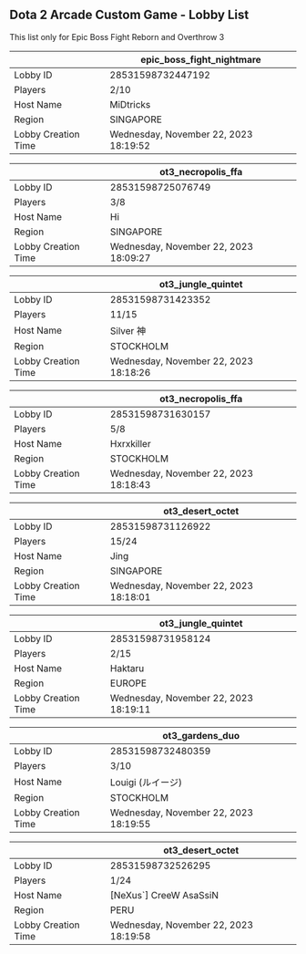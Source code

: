 ## Dota 2 Arcade Custom Game - Lobby List

This list only for Epic Boss Fight Reborn and Overthrow 3

|  | epic_boss_fight_nightmare |
| ------ | ------ |
| Lobby ID | 28531598732447192 |
| Players | 2/10 |
| Host Name | MiDtricks |
| Region | SINGAPORE |
| Lobby Creation Time | Wednesday, November 22, 2023 18:19:52 |


|  | ot3_necropolis_ffa |
| ------ | ------ |
| Lobby ID | 28531598725076749 |
| Players | 3/8 |
| Host Name | Hi |
| Region | SINGAPORE |
| Lobby Creation Time | Wednesday, November 22, 2023 18:09:27 |


|  | ot3_jungle_quintet |
| ------ | ------ |
| Lobby ID | 28531598731423352 |
| Players | 11/15 |
| Host Name | Silver 神 |
| Region | STOCKHOLM |
| Lobby Creation Time | Wednesday, November 22, 2023 18:18:26 |


|  | ot3_necropolis_ffa |
| ------ | ------ |
| Lobby ID | 28531598731630157 |
| Players | 5/8 |
| Host Name | Hxrxkiller |
| Region | STOCKHOLM |
| Lobby Creation Time | Wednesday, November 22, 2023 18:18:43 |


|  | ot3_desert_octet |
| ------ | ------ |
| Lobby ID | 28531598731126922 |
| Players | 15/24 |
| Host Name | Jing |
| Region | SINGAPORE |
| Lobby Creation Time | Wednesday, November 22, 2023 18:18:01 |


|  | ot3_jungle_quintet |
| ------ | ------ |
| Lobby ID | 28531598731958124 |
| Players | 2/15 |
| Host Name | Haktaru |
| Region | EUROPE |
| Lobby Creation Time | Wednesday, November 22, 2023 18:19:11 |


|  | ot3_gardens_duo |
| ------ | ------ |
| Lobby ID | 28531598732480359 |
| Players | 3/10 |
| Host Name | Louigi (ルイージ) |
| Region | STOCKHOLM |
| Lobby Creation Time | Wednesday, November 22, 2023 18:19:55 |


|  | ot3_desert_octet |
| ------ | ------ |
| Lobby ID | 28531598732526295 |
| Players | 1/24 |
| Host Name | [NeXus`] CreeW AsaSsiN |
| Region | PERU |
| Lobby Creation Time | Wednesday, November 22, 2023 18:19:58 |


